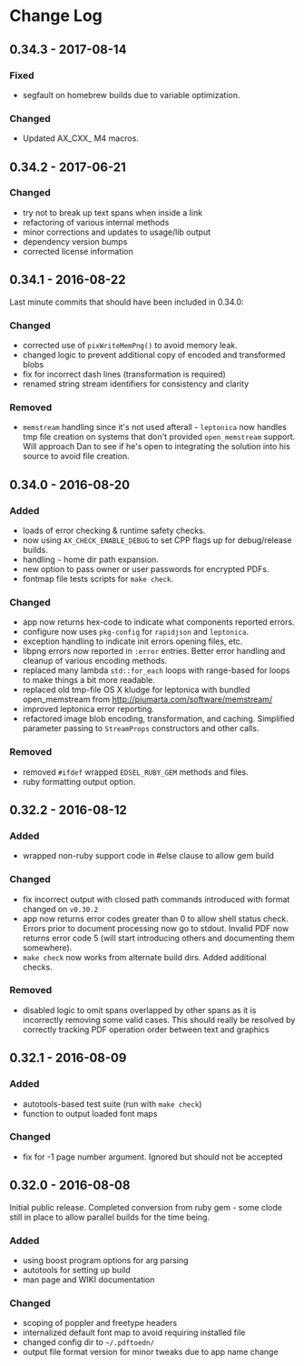 # Change Log

## 0.34.3 - 2017-08-14

### Fixed
* segfault on homebrew builds due to variable optimization.

### Changed
* Updated AX_CXX_ M4 macros.

## 0.34.2 - 2017-06-21

### Changed
* try not to break up text spans when inside a link
* refactoring of various internal methods
* minor corrections and updates to usage/lib output
* dependency version bumps
* corrected license information

## 0.34.1 - 2016-08-22

Last minute commits that should have been included in 0.34.0:

### Changed
* corrected use of `pixWriteMemPng()` to avoid memory leak.
* changed logic to prevent additional copy of encoded and transformed
  blobs
* fix for incorrect dash lines (transformation is required)
* renamed string stream identifiers for consistency and clarity

### Removed
* `memstream` handling since it's not used afterall - `leptonica` now
  handles tmp file creation on systems that don't provided
  `open_memstream` support. Will approach Dan to see if he's open to
  integrating the solution into his source to avoid file creation.

## 0.34.0 - 2016-08-20

### Added
* loads of error checking & runtime safety checks.
* now using `AX_CHECK_ENABLE_DEBUG` to set CPP flags up for
  debug/release builds.
* handling `~` home dir path expansion.
* new option to pass owner or user passwords for encrypted PDFs.
* fontmap file tests scripts for `make check`.

### Changed
* app now returns hex-code to indicate what components reported
  errors.
* configure now uses `pkg-config` for `rapidjson` and `leptonica`.
* exception handling to indicate init errors opening files, etc.
* libpng errors now reported in `:error` entries. Better error handling
  and cleanup of various encoding methods.
* replaced many lambda `std::for_each` loops with range-based for
  loops to make things a bit more readable.
* replaced old tmp-file OS X kludge for leptonica with bundled
  open_memstream from http://piumarta.com/software/memstream/
* improved leptonica error reporting.
* refactored image blob encoding, transformation, and
  caching. Simplified parameter passing to `StreamProps` constructors
  and other calls.

### Removed
* removed `#ifdef` wrapped `EDSEL_RUBY_GEM` methods and files.
* ruby formatting output option.

## 0.32.2 - 2016-08-12

### Added
* wrapped non-ruby support code in #else clause to allow gem build

### Changed
* fix incorrect output with closed path commands introduced with
  format changed on `v0.30.2`
* app now returns error codes greater than 0 to allow shell status
  check. Errors prior to document processing now go to stdout. Invalid
  PDF now returns error code 5 (will start introducing others and
  documenting them somewhere).
* `make check` now works from alternate build dirs. Added additional
  checks.

### Removed
* disabled logic to omit spans overlapped by other spans as it is
  incorrectly removing some valid cases. This should really be
  resolved by correctly tracking PDF operation order between text and
  graphics

## 0.32.1 - 2016-08-09

### Added
* autotools-based test suite (run with `make check`)
* function to output loaded font maps

### Changed
* fix for -1 page number argument. Ignored but should not be accepted

## 0.32.0 - 2016-08-08

Initial public release. Completed conversion from ruby gem - some
clode still in place to allow parallel builds for the time being.

### Added
* using boost program options for arg parsing
* autotools for setting up build
* man page and WIKI documentation

### Changed
* scoping of poppler and freetype headers
* internalized default font map to avoid requiring installed file
* changed config dir to `~/.pdftoedn/`
* output file format version for minor tweaks due to app name change
